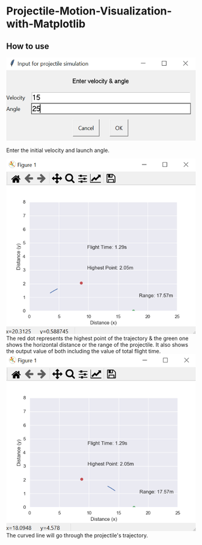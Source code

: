 # Projectile-Motion-Visualization-with-Matplotlib

## How to use
![Input Values](images/input.PNG)

Enter the initial velocity and launch angle.

![Visualization (a)](images/flight.PNG)
The red dot represents the highest point of the trajectory & the green one shows the horizontal distance or the range of the projectile.
It also shows the output value of both including the value of total flight time.
![Vizualization (b)](images/flight%202.PNG)
The curved line will go through the projectile's trajectory.
